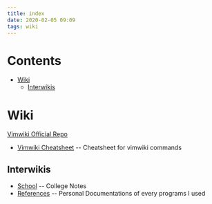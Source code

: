 ```yaml
---
title: index
date: 2020-02-05 09:09
tags: wiki
---
```


# Contents
  - [Wiki](#Wiki)
    - [Interwikis](#Wiki#Interwikis)

# Wiki

[Vimwiki Official Repo](https://github.com/vimwiki/vimwiki)

  * [Vimwiki Cheatsheet](http://thedarnedestthing.com/vimwiki%20cheatsheet) -- Cheatsheet for vimwiki commands

## Interwikis

  * [School](wiki1:index) -- College Notes
  * [References](wiki2:index) -- Personal Documentations of every programs I used
